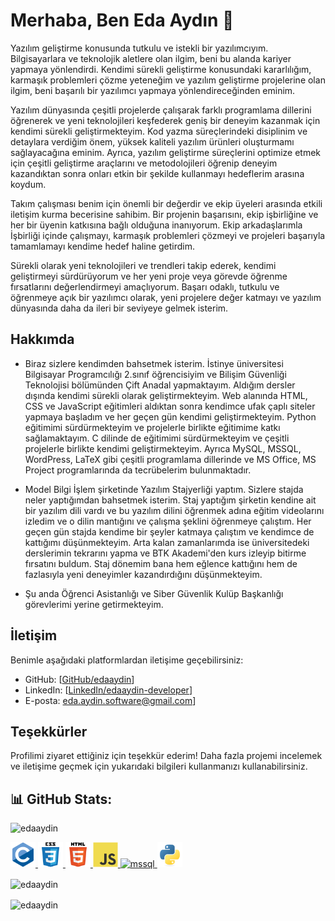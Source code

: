 # Merhaba, Ben Eda Aydın 👋

Yazılım geliştirme konusunda tutkulu ve istekli bir yazılımcıyım. Bilgisayarlara ve teknolojik aletlere olan ilgim, beni bu alanda kariyer yapmaya yönlendirdi. Kendimi sürekli geliştirme konusundaki kararlılığım, karmaşık problemleri çözme yeteneğim ve yazılım geliştirme projelerine olan ilgim, beni başarılı bir yazılımcı yapmaya yönlendireceğinden eminim.

Yazılım dünyasında çeşitli projelerde çalışarak farklı programlama dillerini öğrenerek ve yeni teknolojileri keşfederek geniş bir deneyim kazanmak için kendimi sürekli geliştirmekteyim. Kod yazma süreçlerindeki disiplinim ve detaylara verdiğim önem, yüksek kaliteli yazılım ürünleri oluşturmamı sağlayacağına eminim. Ayrıca, yazılım geliştirme süreçlerini optimize etmek için çeşitli geliştirme araçlarını ve metodolojileri öğrenip deneyim kazandıktan sonra onları etkin bir şekilde kullanmayı hedeflerim arasına koydum.

Takım çalışması benim için önemli bir değerdir ve ekip üyeleri arasında etkili iletişim kurma becerisine sahibim. Bir projenin başarısını, ekip işbirliğine ve her bir üyenin katkısına bağlı olduğuna inanıyorum. Ekip arkadaşlarımla İşbirliği içinde çalışmayı, karmaşık problemleri çözmeyi ve projeleri başarıyla tamamlamayı kendime hedef haline getirdim. 

Sürekli olarak yeni teknolojileri ve trendleri takip ederek, kendimi geliştirmeyi sürdürüyorum ve her yeni proje veya görevde öğrenme fırsatlarını değerlendirmeyi amaçlıyorum.
Başarı odaklı, tutkulu ve öğrenmeye açık bir yazılımcı olarak, yeni projelere değer katmayı ve yazılım dünyasında daha da ileri bir seviyeye gelmek isterim.

## Hakkımda

- Biraz sizlere kendimden bahsetmek isterim. İstinye üniversitesi Bilgisayar Programcılığı 2.sınıf öğrencisiyim ve Bilişim Güvenliği Teknolojisi bölümünden Çift Anadal yapmaktayım. Aldığım dersler dışında kendimi sürekli olarak geliştirmekteyim. Web alanında HTML, CSS ve JavaScript eğitimleri aldıktan sonra kendimce ufak çaplı siteler yapmaya başladım ve her geçen gün kendimi geliştirmekteyim. Python eğitimimi sürdürmekteyim ve projelerle birlikte eğitimime katkı sağlamaktayım. C dilinde de eğitimimi sürdürmekteyim ve çeşitli projelerle birlikte kendimi geliştirmekteyim. Ayrıca MySQL, MSSQL, WordPress, LaTeX gibi çeşitli programlama dillerinde ve MS Office, MS Project programlarında da tecrübelerim bulunmaktadır.

- Model Bilgi İşlem şirketinde Yazılım Stajyerliği yaptım. Sizlere stajda neler yaptığımdan bahsetmek isterim. Staj yaptığım şirketin kendine ait bir yazılım dili vardı ve bu yazılım dilini öğrenmek adına eğitim videolarını izledim ve o dilin mantığını ve çalışma şeklini öğrenmeye çalıştım. Her geçen gün stajda kendime bir şeyler katmaya çalıştım ve kendimce de kattığımı düşünmekteyim. Arta kalan zamanlarımda ise üniversitedeki derslerimin tekrarını yapma ve BTK Akademi'den kurs izleyip bitirme fırsatını buldum. Staj dönemim bana hem eğlence kattığını hem de fazlasıyla yeni deneyimler kazandırdığını düşünmekteyim.

- Şu anda Öğrenci Asistanlığı ve Siber Güvenlik Kulüp Başkanlığı görevlerimi yerine getirmekteyim.

## İletişim

Benimle aşağıdaki platformlardan iletişime geçebilirsiniz:

- GitHub: [[GitHub/edaaydin](GitHub-linki)]
- LinkedIn: [[LinkedIn/edaaydin-developer](https://www.linkedin.com/in/edaaydin-developer/)]
- E-posta: [eda.aydin.software@gmail.com](mailto:eda.aydin.software@gmail.com)]

## Teşekkürler

Profilimi ziyaret ettiğiniz için teşekkür ederim! Daha fazla projemi incelemek ve iletişime geçmek için yukarıdaki bilgileri kullanmanızı kullanabilirsiniz.

## 📊 GitHub Stats:

<p align="left"> <img src="https://komarev.com/ghpvc/?username=edaaydin&label=Profile%20views&color=0e75b6&style=flat" alt="edaaydin" /> </p>

<p align="left"> <a href="https://www.cprogramming.com/" target="_blank" rel="noreferrer"> <img src="https://raw.githubusercontent.com/devicons/devicon/master/icons/c/c-original.svg" alt="c" width="40" height="40"/> </a> <a href="https://www.w3schools.com/css/" target="_blank" rel="noreferrer"> <img src="https://raw.githubusercontent.com/devicons/devicon/master/icons/css3/css3-original-wordmark.svg" alt="css3" width="40" height="40"/> </a> <a href="https://www.w3.org/html/" target="_blank" rel="noreferrer"> <img src="https://raw.githubusercontent.com/devicons/devicon/master/icons/html5/html5-original-wordmark.svg" alt="html5" width="40" height="40"/> </a> <a href="https://developer.mozilla.org/en-US/docs/Web/JavaScript" target="_blank" rel="noreferrer"> <img src="https://raw.githubusercontent.com/devicons/devicon/master/icons/javascript/javascript-original.svg" alt="javascript" width="40" height="40"/> </a> <a href="https://www.microsoft.com/en-us/sql-server" target="_blank" rel="noreferrer"> <img src="https://www.svgrepo.com/show/303229/microsoft-sql-server-logo.svg" alt="mssql" width="40" height="40"/> </a> <a href="https://www.python.org" target="_blank" rel="noreferrer"> <img src="https://raw.githubusercontent.com/devicons/devicon/master/icons/python/python-original.svg" alt="python" width="40" height="40"/> </a> </p>

<p><img align="center" src="https://github-readme-stats.vercel.app/api/top-langs?username=edaaydin&show_icons=true&locale=en&layout=compact" alt="edaaydin" /></p>

<p><img align="center" src="https://github-readme-streak-stats.herokuapp.com/?user=edaaydin&" alt="edaaydin" /></p>
